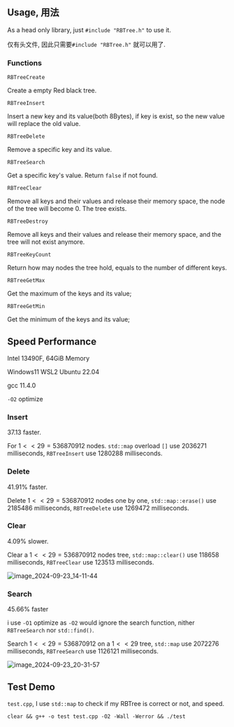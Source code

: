 ## Usage, 用法
As a head only library, just `#include "RBTree.h"` to use it.

仅有头文件, 因此只需要`#include "RBTree.h"` 就可以用了.

### Functions 
`RBTreeCreate`

Create a empty Red black tree.

`RBTreeInsert`

Insert a new key and its value(both 8Bytes), if key is exist, so the new value will replace the old value.

`RBTreeDelete`

Remove a specific key and its value.

`RBTreeSearch`

Get a specific key's value. Return `false` if not found.

`RBTreeClear`

Remove all keys and their values and release their memory space, the node of the tree will become 0. The tree exists.

`RBTreeDestroy`

Remove all keys and their values and release their memory space, and the tree will not exist anymore.

`RBTreeKeyCount`

Return how may nodes the tree hold, equals to the number of different keys.

`RBTreeGetMax`

Get the maximum of the keys and its value;

`RBTreeGetMin`

Get the minimum of the keys and its value;

## Speed Performance

Intel 13490F, 64GiB Memory

Windows11 WSL2 Ubuntu 22.04

gcc 11.4.0

`-O2` optimize

### Insert 
$37.13%$  faster.

For $1<<29=536870912$ nodes. `std::map` overload `[]` use $2036271$ milliseconds, `RBTreeInsert` use $1280288$  milliseconds. 

### Delete
$41.91\%$ faster. 

Delete $1<<29=536870912$ nodes one by one, `std::map::erase()` use $2185486$ milliseconds, `RBTreeDelete` use $1269472$ milliseconds. 


### Clear
$4.09\%$ slower.

Clear a $1<<29=536870912$ nodes tree, `std::map::clear()` use $118658$ milliseconds, `RBTreeClear` use $123513$ milliseconds. 

![image_2024-09-23_14-11-44](https://github.com/user-attachments/assets/bd6a02e3-3697-4c6a-ad85-4852400a9066)

### Search
$45.66\%$ faster

i use `-O1` optimize as `-O2` would ignore the search function, nither `RBTreeSearch` nor `std::find()`. 

Search $1<<29=536870912$  on a $1<<29$ tree, `std::map` use $2072276$ milliseconds, `RBTreeSearch` use $1126121$ milliseconds.

![image_2024-09-23_20-31-57](https://github.com/user-attachments/assets/b4da3292-09f8-42e7-bf3c-c5ac7e23172a)

## Test Demo
`test.cpp`, I use `std::map` to check if my RBTree is correct or not, and speed.
```
clear && g++ -o test test.cpp -O2 -Wall -Werror && ./test
```


